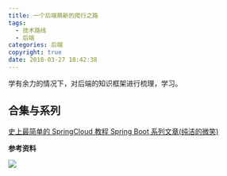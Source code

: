 ```yaml
---
title: 一个后端萌新的爬行之路
tags:
  - 技术路线
  - 后端
categories: 后端
copyright: true
date: 2018-03-27 18:42:38
---
```

学有余力的情况下，对后端的知识框架进行梳理，学习。
<!--more-->

## 合集与系列
[史上最简单的 SpringCloud 教程 ](https://blog.csdn.net/forezp/article/details/70148833)
[Spring Boot 系列文章(纯洁的微笑)](http://www.ityouknow.com/spring-boot.html)

**参考资料**
[]()

![](http://oankigr4l.bkt.clouddn.com/wexin.png)